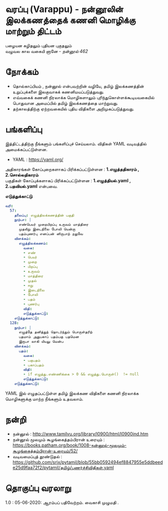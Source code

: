 #  வரப்பு (Varappu) - நன்னூலின் இலக்கணத்தைக் கணனி மொழிக்கு மாற்றும் திட்டம்

பழையன கழிதலும் புதியன புகுதலும்  
வழுவல கால வகையி னானே  - *நன்னூல் 462*  

# நோக்கம்
- தொல்காப்பியம் , நன்னூல் என்பவற்றின் வழியே, தமிழ் இலக்கணத்தின் உறுப்புக்களை இலகுவாகக் கணனிமயப்படுத்துவது.
- எவ்வகைக்  கணனி நிரலாக்க மொழிகளாலும் புரிந்துகொள்ளக்கூடியவகையில் பொதுவான அமைப்பில் தமிழ் இலக்கணத்தை மாற்றுவது.
- தற்காலத்திற்கு ஏற்றவகையில் புதிய விதிகளை அறிமுகப்படுத்துவது.

# பங்களிப்பு
இத்திட்டத்திற்கு நீங்களும் பங்களிப்புச் செய்யலாம். 
விதிகள் YAML வடிவத்தில்  அமைக்கப்பட்டுள்ளன. 
- YAML : https://yaml.org/

அதிகாரங்கள் கோப்புறைகளாகப் பிரிக்கப்பட்டுள்ளன :  **1.எழுத்ததிகாரம் , 2.சொல்லதிகாரம்**  
பகுதிகள் கோப்புக்களாகப் பிரிக்கப்பட்டுள்ளன  : **1.எழுத்தியல்.yaml , 2.பதவியல்.yaml** என்பவை. 


**எடுத்துக்காட்டு**
```yaml
வரி:
  57:
    தலைப்பு: எழுத்திலக்கணத்தின் பகுதி
    நூற்பா: |
      எண்பெயர் முறைபிறப்பு உருவம் மாத்திரை
      முதலீறு இடைநிலை போலி யென்றா
      பதம்புணர்பு எனப்பன் னிருபாற் றதுவே
    விளக்கம்:
      எழுத்திலக்கணம்:
        வகை:
        - எண்
        - பெயர்
        - முறை
        - பிறப்பு
        - உருவம்
        - மாத்திரை
        - முதல்
        - ஈறு
        - இடைநிலை
        - போலி
        - பதம்
        - புணர்பு
        விதி: 
        எடுத்துக்காட்டு: 
    எடுத்துக்காட்டு: 
  128:
    நூற்பா: |
      எழுத்தே தனித்துந் தொடர்ந்தும் பொருள்தரிற்
      பதமாம் அதுபகாப் பதம்பகு பதமென
      இருபா லாகி யியலு மென்ப
    விளக்கம்:
      பதம்:
        வகை:
        - பகுபதம்
        - பகாப்பதம்
        விதி:
        - if எழுத்து.எண்ணிக்கை > 0 && எழுத்து.பொருள்()  != null
        எடுத்துக்காட்டு: 
    எடுத்துக்காட்டு: 

```

YAML இல் எழுதப்பட்டுள்ள தமிழ் இலக்கண விதிகளை கணனி நிரலாக்க மொழிகளுக்கு மாற்ற நீங்களும் உதவலாம்.


# நன்றி
- நன்னூல்  :  http://www.tamilvu.org/library/l0900/html/l0900ind.htm
- நன்னூல் மூலமும் கூழங்கைத்தம்பிரான் உரையும் :   https://books.patham.org/book/1008-நன்னூல்-மூலமும்-கூழங்கைத்தம்பிரான்-உரையும்/52/
- வடிவமைப்புத் தூண்டுதல் :  https://github.com/srix/pytamil/blob/55bb0592494ef8847955e5ddbeede25d9faa72f2/pytamil/தமிழ்/புணர்ச்சிவிதிகள்.yaml

# தொகுப்பு வரலாறு
1.0 : 05-06-2020:  ஆரம்பப் பதிவேற்றம். வைகாசி முழுமதி .